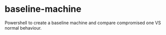 # baseline-machine

Powershell to create a baseline machine and compare compromised one VS normal behaviour. 
